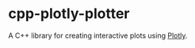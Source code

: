 # cpp-plotly-plotter

A C++ library for creating interactive plots using [Plotly](https://plotly.com/).
